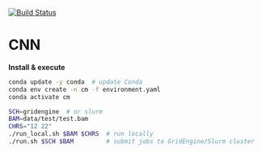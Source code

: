 [![Build Status](https://travis-ci.org/GooglingTheCancerGenome/CNN.svg?branch=iss32)](https://travis-ci.org/GooglingTheCancerGenome/CNN)

# CNN

**Install & execute**

```bash
conda update -y conda  # update Conda
conda env create -n cm -f environment.yaml
conda activate cm

SCH=gridengine  # or slurm
BAM=data/test/test.bam
CHRS="12 22"
./run_local.sh $BAM $CHRS  # run locally
./run.sh $SCH $BAM         # submit jobs to GridEngine/Slurm cluster
```
